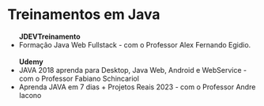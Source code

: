 <h1>Treinamentos em Java</h1>
<ul><strong>JDEVTreinamento</strong>
<li>Formação Java Web Fullstack - com o Professor Alex Fernando Egidio.</li>
<br><strong>Udemy</strong>
<li>JAVA 2018 aprenda para Desktop, Java Web, Android e WebService - com o Professor Fabiano Schincariol</li>
<li>Aprenda JAVA em 7 dias + Projetos Reais 2023 - com o Professor Andre Iacono</li>
</ul>

 
